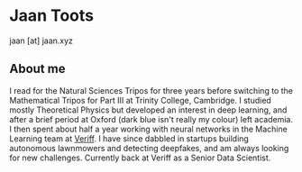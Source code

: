 # Jaan Toots

jaan [at] jaan.xyz

## About me

I read for the Natural Sciences Tripos for three years before switching to the
Mathematical Tripos for Part III at Trinity College, Cambridge.  I studied
mostly Theoretical Physics but developed an interest in deep learning, and
after a brief period at Oxford (dark blue isn't really my colour) left
academia.  I then spent about half a year working with neural networks in the
Machine Learning team at [Veriff](https://veriff.com/).  I have since dabbled
in startups building autonomous lawnmowers and detecting deepfakes, and am
always looking for new challenges.  Currently back at Veriff as a Senior Data
Scientist.
